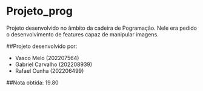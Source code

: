 # Projeto_prog
Projeto desenvolvido no âmbito da cadeira de Pogramação. Nele era pedido o desenvolvimento de features capaz de manipular imagens.

##Projeto desenvolvido por:
  - Vasco Melo (202207564)
  - Gabriel Carvalho (202208939)
  - Rafael Cunha (202206499)

##Nota obtida: 19.80
